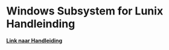 # Windows Subsystem for Lunix Handleinding
**[Link naar Handleiding](https://avansmechatronica.github.io/WindowsSubsystemForLinuxHandleiding/)**
